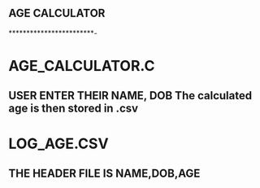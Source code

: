 ## AGE CALCULATOR
************************-
# AGE_CALCULATOR.C
USER ENTER THEIR NAME, DOB
The calculated age is then stored in .csv
-------------------------------------
# LOG_AGE.CSV
THE HEADER FILE IS NAME,DOB,AGE
-------------------------------------